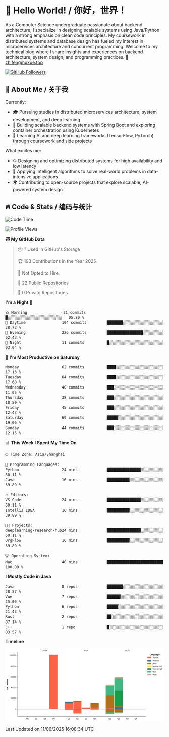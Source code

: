 # 👋 Hello World! / 你好，世界！

As a Computer Science undergraduate passionate about backend architecture, I specialize in designing scalable systems using Java/Python with a strong emphasis on clean code principles. My coursework in distributed systems and database design has fueled my interest in microservices architecture and concurrent programming. Welcome to my technical blog where I share insights and experiences on backend architecture, system design, and programming practices.
🔗 [zhifengmuxue.top](https://zhifengmuxue.top)

[![GitHub Followers](https://img.shields.io/github/followers/zhifengmuxue?logo=github&style=social)](https://github.com/zhifengmuxue)




## 🚀 About Me / 关于我
Currently:
- 🎓 Pursuing studies in distributed microservices architecture, system development, and deep learning
- 🔧 Building scalable backend systems with Spring Boot and exploring container orchestration using Kubernetes
- 🧠 Learning AI and deep learning frameworks (TensorFlow, PyTorch) through coursework and side projects

What excites me:
- ⚙️ Designing and optimizing distributed systems for high availability and low latency
- 🧩 Applying intelligent algorithms to solve real-world problems in data-intensive applications
- 🌍 Contributing to open-source projects that explore scalable, AI-powered system design



## 🔥 Code & Stats / 编码与统计

<!--START_SECTION:waka-->
![Code Time](http://img.shields.io/badge/Code%20Time-40%20mins-blue)

![Profile Views](http://img.shields.io/badge/Profile%20Views-6-blue)

**🐱 My GitHub Data** 

> 📦 ? Used in GitHub's Storage 
 > 
> 🏆 193 Contributions in the Year 2025
 > 
> 🚫 Not Opted to Hire
 > 
> 📜 22 Public Repositories 
 > 
> 🔑 0 Private Repositories 
 > 
**I'm a Night 🦉** 

```text
🌞 Morning                21 commits          █░░░░░░░░░░░░░░░░░░░░░░░░   05.80 % 
🌆 Daytime                104 commits         ███████░░░░░░░░░░░░░░░░░░   28.73 % 
🌃 Evening                226 commits         ████████████████░░░░░░░░░   62.43 % 
🌙 Night                  11 commits          █░░░░░░░░░░░░░░░░░░░░░░░░   03.04 % 
```
📅 **I'm Most Productive on Saturday** 

```text
Monday                   62 commits          ████░░░░░░░░░░░░░░░░░░░░░   17.13 % 
Tuesday                  64 commits          ████░░░░░░░░░░░░░░░░░░░░░   17.68 % 
Wednesday                40 commits          ███░░░░░░░░░░░░░░░░░░░░░░   11.05 % 
Thursday                 38 commits          ███░░░░░░░░░░░░░░░░░░░░░░   10.50 % 
Friday                   45 commits          ███░░░░░░░░░░░░░░░░░░░░░░   12.43 % 
Saturday                 69 commits          █████░░░░░░░░░░░░░░░░░░░░   19.06 % 
Sunday                   44 commits          ███░░░░░░░░░░░░░░░░░░░░░░   12.15 % 
```


📊 **This Week I Spent My Time On** 

```text
🕑︎ Time Zone: Asia/Shanghai

💬 Programming Languages: 
Python                   24 mins             ███████████████░░░░░░░░░░   60.11 % 
Java                     16 mins             ██████████░░░░░░░░░░░░░░░   39.89 % 

🔥 Editors: 
VS Code                  24 mins             ███████████████░░░░░░░░░░   60.11 % 
IntelliJ IDEA            16 mins             ██████████░░░░░░░░░░░░░░░   39.89 % 

🐱‍💻 Projects: 
deeplearning-research-hub24 mins             ███████████████░░░░░░░░░░   60.11 % 
OrgFlow                  16 mins             ██████████░░░░░░░░░░░░░░░   39.89 % 

💻 Operating System: 
Mac                      40 mins             █████████████████████████   100.00 % 
```

**I Mostly Code in Java** 

```text
Java                     8 repos             ███████░░░░░░░░░░░░░░░░░░   28.57 % 
Vue                      7 repos             ██████░░░░░░░░░░░░░░░░░░░   25.00 % 
Python                   6 repos             █████░░░░░░░░░░░░░░░░░░░░   21.43 % 
Rust                     2 repos             ██░░░░░░░░░░░░░░░░░░░░░░░   07.14 % 
C++                      1 repo              █░░░░░░░░░░░░░░░░░░░░░░░░   03.57 % 
```



**Timeline**

![Lines of Code chart](https://raw.githubusercontent.com/zhifengmuxue/zhifengmuxue/main/assets/bar_graph.png)


 Last Updated on 11/06/2025 16:08:34 UTC
<!--END_SECTION:waka-->



